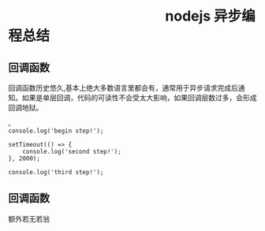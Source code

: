                                                 
nodejs 异步编程总结
=============

## 回调函数
回调函数历史悠久,基本上绝大多数语言里都会有，通常用于异步请求完成后通知。如果是单层回调，代码的可读性不会受太大影响，如果回调层数过多，会形成回调地狱。
<pre><code>。
console.log('begin step!');

setTimeout(() => {
    console.log('second step!');
}, 2000);

console.log('third step!');
</code></pre>

## 回调函数
额外若无若翁